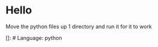 # Hello
<p>Move the python files up 1 directory and run it for it to work</p>
[]: # Language: python
